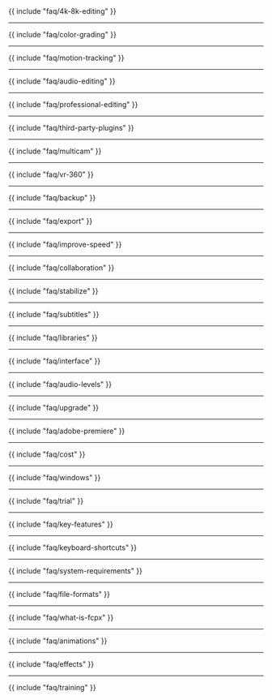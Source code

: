 ## #

{{ include "faq/4k-8k-editing" }}

---

{{ include "faq/color-grading" }}

---

{{ include "faq/motion-tracking" }}

---

{{ include "faq/audio-editing" }}

---

{{ include "faq/professional-editing" }}

---

{{ include "faq/third-party-plugins" }}

---

{{ include "faq/multicam" }}

---

{{ include "faq/vr-360" }}

---

{{ include "faq/backup" }}

---

{{ include "faq/export" }}

---

{{ include "faq/improve-speed" }}

---

{{ include "faq/collaboration" }}

---

{{ include "faq/stabilize" }}

---

{{ include "faq/subtitles" }}

---

{{ include "faq/libraries" }}

---

{{ include "faq/interface" }}

---

{{ include "faq/audio-levels" }}

---

{{ include "faq/upgrade" }}

---

{{ include "faq/adobe-premiere" }}

---

{{ include "faq/cost" }}

---

{{ include "faq/windows" }}

---

{{ include "faq/trial" }}

---

{{ include "faq/key-features" }}

---

{{ include "faq/keyboard-shortcuts" }}

---

{{ include "faq/system-requirements" }}

---

{{ include "faq/file-formats" }}

---

{{ include "faq/what-is-fcpx" }}

---

{{ include "faq/animations" }}

---

{{ include "faq/effects" }}

---

{{ include "faq/training" }}

